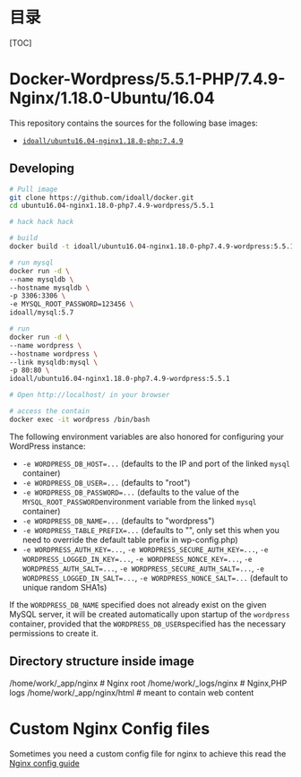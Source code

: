 # 目录

[TOC]

# Docker-Wordpress/5.5.1-PHP/7.4.9-Nginx/1.18.0-Ubuntu/16.04


This repository contains the sources for the following base images:
- [`idoall/ubuntu16.04-nginx1.18.0-php:7.4.9`](https://hub.docker.com/r/idoall/ubuntu16.04-nginx1.18.0-php/)


## Developing

```bash
# Pull image
git clone https://github.com/idoall/docker.git
cd ubuntu16.04-nginx1.18.0-php7.4.9-wordpress/5.5.1

# hack hack hack

# build
docker build -t idoall/ubuntu16.04-nginx1.18.0-php7.4.9-wordpress:5.5.1 .

# run mysql
docker run -d \
--name mysqldb \
--hostname mysqldb \
-p 3306:3306 \
-e MYSQL_ROOT_PASSWORD=123456 \
idoall/mysql:5.7

# run
docker run -d \
--name wordpress \
--hostname wordpress \
--link mysqldb:mysql \
-p 80:80 \
idoall/ubuntu16.04-nginx1.18.0-php7.4.9-wordpress:5.5.1

# Open http://localhost/ in your browser

# access the contain
docker exec -it wordpress /bin/bash
```

The following environment variables are also honored for configuring your WordPress instance:

- `-e WORDPRESS_DB_HOST=...` (defaults to the IP and port of the linked `mysql` container)
- `-e WORDPRESS_DB_USER=...` (defaults to "root")
- `-e WORDPRESS_DB_PASSWORD=...` (defaults to the value of the `MYSQL_ROOT_PASSWORD`environment variable from the linked `mysql` container)
- `-e WORDPRESS_DB_NAME=...` (defaults to "wordpress")
- `-e WORDPRESS_TABLE_PREFIX=...` (defaults to "", only set this when you need to override the default table prefix in wp-config.php)
- `-e WORDPRESS_AUTH_KEY=...`, `-e WORDPRESS_SECURE_AUTH_KEY=...`, `-e WORDPRESS_LOGGED_IN_KEY=...`, `-e WORDPRESS_NONCE_KEY=...`, `-e WORDPRESS_AUTH_SALT=...`, `-e WORDPRESS_SECURE_AUTH_SALT=...`, `-e WORDPRESS_LOGGED_IN_SALT=...`, `-e WORDPRESS_NONCE_SALT=...` (default to unique random SHA1s)

If the `WORDPRESS_DB_NAME` specified does not already exist on the given MySQL server, it will be created automatically upon startup of the `wordpress` container, provided that the `WORDPRESS_DB_USER`specified has the necessary permissions to create it.

## Directory structure inside image

/home/work/_app/nginx # Nginx root
/home/work/_logs/nginx # Nginx,PHP logs
/home/work/_app/nginx/html # meant to contain web content


# Custom Nginx Config files

Sometimes you need a custom config file for nginx to achieve this read the [Nginx config guide](https://hub.docker.com/r/idoall/nginx/)

